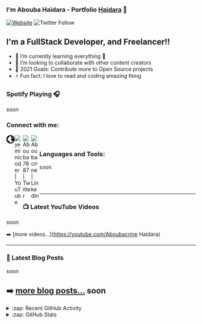 ### I'm Abouba Haidara - Portfolio  [Haidara][website] 👋

[![Website](https://img.shields.io/website?label=yeminicoder&style=for-the-badge&url=https%3A%2F%2Fhaidara.herokuapp.com)](https://haidara.herokuapp.com)
![Twitter Follow](https://img.shields.io/twitter/follow/Abouba7887?color=1DA1Flogo=twitter&style=for-the-badge)


## I'm a FullStack Developer, and Freelancer!!

- 🌱 I’m currently learning everything 🤣
- 👯 I’m looking to collaborate with other content creators
- 🥅 2021 Goals: Contribute more to Open Source projects
- ⚡ Fun fact: I love to read and coding amazing thing

### Spotify Playing 🎧
soon

### Connect with me:

[<img align="left" alt="haidara.herokuapp.com" width="22px" src="https://raw.githubusercontent.com/iconic/open-iconic/master/svg/globe.svg" />][website]
[<img align="left" alt="yeminicoder | YouTube" width="22px" src="https://cdn.jsdelivr.net/npm/simple-icons@v3/icons/youtube.svg" />][youtube]
[<img align="left" alt="Abouba7887 | Twitter" width="22px" src="https://cdn.jsdelivr.net/npm/simple-icons@v3/icons/twitter.svg" />][twitter]
[<img align="left" alt="Aboubacrine | LinkedIn" width="22px" src="https://cdn.jsdelivr.net/npm/simple-icons@v3/icons/linkedin.svg" />][linkedin]

<br />

### Languages and Tools:
soon

<br />
<br />

---

### 📺 Latest YouTube Videos

<!-- YOUTUBE:START -->
soon
<!-- YOUTUBE:END -->

➡️ [more videos...](https://youtube.com/Aboubacrine Haidara)

---

### 📕 Latest Blog Posts

<!-- BLOG-POST-LIST:START -->
 soon
<!-- BLOG-POST-LIST:END -->

➡️ [more blog posts...](https://haidara.herokuapp.com)
soon
---

<details>
  <summary>:zap: Recent GitHub Activity</summary>
  
<!--START_SECTION:activity-->
soon
<!--END_SECTION:activity-->

</details>

<details>
  <summary>:zap: GitHub Stats</summary>

</details>

[website]: https://haidara.herokuapp.com
[twitter]: https://twitter.com/Abouba7887
[youtube]: https://youtube.com/AboubacrineHaidara
[linkedin]: https://linkedin.com/in/abouba-haidara-03b70a143
